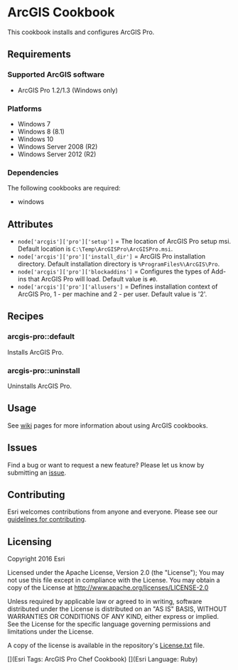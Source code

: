ArcGIS Cookbook
===============

This cookbook installs and configures ArcGIS Pro.

Requirements
------------

### Supported ArcGIS software
* ArcGIS Pro 1.2/1.3 (Windows only)

### Platforms
* Windows 7
* Windows 8 (8.1)
* Windows 10
* Windows Server 2008 (R2)
* Windows Server 2012 (R2)

### Dependencies
The following cookbooks are required:
* windows

Attributes
----------

* `node['arcgis']['pro']['setup']` = The location of ArcGIS Pro setup msi. Default location is `C:\Temp\ArcGISPro\ArcGISPro.msi`.
* `node['arcgis']['pro']['install_dir']` = ArcGIS Pro installation directory. Default installation directory is `%ProgramFiles%\ArcGIS\Pro`.
* `node['arcgis']['pro']['blockaddins']` = Configures the types of Add-ins that ArcGIS Pro will load. Default value is `#0`.
* `node['arcgis']['pro']['allusers']` = Defines installation context of ArcGIS Pro, 1 - per machine and 2 - per user. Default value is '2'.


Recipes
-------

### arcgis-pro::default
Installs ArcGIS Pro.

### arcgis-pro::uninstall
Uninstalls ArcGIS Pro.


Usage
-----

See [wiki](https://github.com/Esri/arcgis-cookbook/wiki) pages for more information about using ArcGIS cookbooks.

## Issues

Find a bug or want to request a new feature?  Please let us know by submitting an [issue](https://github.com/Esri/arcgis-cookbook/issues).

## Contributing

Esri welcomes contributions from anyone and everyone. Please see our [guidelines for contributing](https://github.com/esri/contributing).

Licensing
---------

Copyright 2016 Esri

Licensed under the Apache License, Version 2.0 (the "License");
You may not use this file except in compliance with the License.
You may obtain a copy of the License at
   http://www.apache.org/licenses/LICENSE-2.0

Unless required by applicable law or agreed to in writing, software
distributed under the License is distributed on an "AS IS" BASIS,
WITHOUT WARRANTIES OR CONDITIONS OF ANY KIND, either express or implied.
See the License for the specific language governing permissions and
limitations under the License.

A copy of the license is available in the repository's [License.txt](https://github.com/Esri/arcgis-cookbook/blob/master/License.txt?raw=true) file.

[](Esri Tags: ArcGIS Pro Chef Cookbook)
[](Esri Language: Ruby)
